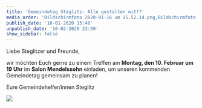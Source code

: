 ```yaml
---
title: 'Gemeindetag Steglitz: Alle gestalten mit!?'
media_order: 'Bildschirmfoto 2020-01-16 um 15.52.14.png,Bildschirmfoto 2020-01-16 um 15.46.42.png'
publish_date: '16-01-2020 15:48'
unpublish_date: '10-02-2020 23:59'
show_sidebar: false
---
```


Liebe Steglitzer und Freunde,

wir möchten Euch gerne zu einem Treffen am **Montag, den 10. Februar um 19 Uhr** im **Salon Mendelssohn** einladen, um unseren kommenden Gemeindetag gemeinsam zu planen!

Eure Gemeindehelfer/innen Steglitz

![](https://smh-gemeinden.de/user/pages/02.news/38.gemeindetag-steglitz-alle-gestalten-mit/Bildschirmfoto%202020-01-16%20um%2015.46.42.png)
